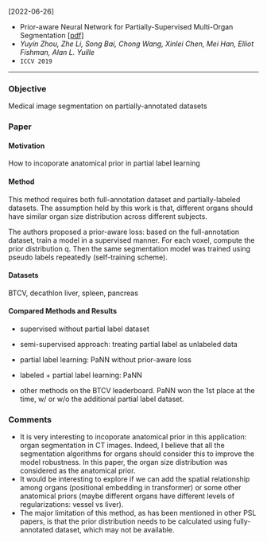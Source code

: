 [2022-06-26]
- Prior-aware Neural Network for Partially-Supervised Multi-Organ Segmentation [[pdf]](https://openaccess.thecvf.com/content_ICCV_2019/papers/Zhou_Prior-Aware_Neural_Network_for_Partially-Supervised_Multi-Organ_Segmentation_ICCV_2019_paper.pdf) 
- *Yuyin Zhou, Zhe Li, Song Bai, Chong Wang, Xinlei Chen, Mei Han, Elliot Fishman, Alan L. Yuille*
- `ICCV 2019`

****

### Objective
Medical image segmentation on partially-annotated datasets

### Paper
#### Motivation
How to incoporate anatomical prior in partial label learning

#### Method
This method requires both full-annotation dataset and partially-labeled datasets. The assumption held by this work is that, different organs should have similar organ size distribution across different subjects. 

The authors proposed a prior-aware loss: based on the full-annotation dataset, train a model in a supervised manner. For each voxel, compute the prior distribution q. Then the same segmentation model was trained using pseudo labels repeatedly (self-training scheme).

#### Datasets
BTCV, decathlon liver, spleen, pancreas

#### Compared Methods and Results
- supervised without partial label dataset
- semi-supervised approach: treating partial label as unlabeled data
- partial label learning: PaNN without prior-aware loss
- labeled + partial label learning: PaNN

- other methods on the BTCV leaderboard. PaNN won the 1st place at the time, w/ or w/o the additional partial label dataset.


### Comments
- It is very interesting to incoporate anatomical prior in this application: organ segmentation in CT images. Indeed, I believe that all the segmentation algorithms for organs should consider this to improve the model robustness. In this paper, the organ size distribution was considered as the anatomical prior. 
- It would be interesting to explore if we can add the spatial relationship among organs (positional embedding in transformer) or some other anatomical priors (maybe different organs have different levels of regularizations: vessel vs liver).
- The major limitation of this method, as has been mentioned in other PSL papers, is that the prior distribution needs to be calculated using fully-annotated dataset, which may not be available.
